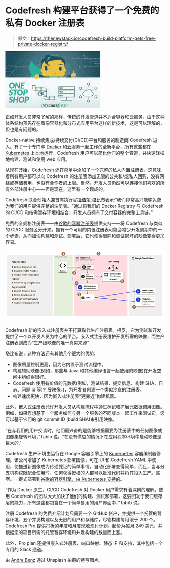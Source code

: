 # Codefresh 构建平台获得了一个免费的私有 Docker 注册表

> 原文：<https://thenewstack.io/codefresh-build-platform-gets-free-private-docker-registry/>

[![](img/e81d16894d74b8bbac3b77d6a697c9aa.png)](https://codefresh.io/)

正如开发人员非常了解的那样，传统的开发管道并不适合容器和云服务。由于这种体系结构预先存在着像容器化和分布式应用平台这样的新技术，这是可以理解的，但也是有问题的。

Docker-native 持续集成/持续交付(CI/CD)平台和服务的制造商 Codefresh 进入。有了一个专门与 [Docker](https://www.docker.com/) 和云服务一起工作的全新平台，所有这些都在 [Kubernetes](https://kubernetes.io/) 上本地运行，Codefresh 用户可以简化他们的整个管道，并快速轻松地构建、测试和使用 web 应用。

从现在开始，Codefresh 还在菜单中添加了一个完整的私人内置注册表，这意味着所有用户都可以向 Codefresh 的注册表添加无限的公共和/或私人回购，没有网络或存储费用，也没有合作者的上限。当然，开发人员仍然可以连接他们喜欢的所有外部注册中心——但是现在，这里有一个现成的。

Codefresh 联合创始人兼首席执行官[拉结尔·塔比布](https://www.linkedin.com/in/razielt/)表示:“我们非常高兴能够免费为我们的用户提供完整的注册表。“通过将我们的 Docker Registry 与 Codefresh 的 CI/CD 和按需暂存环境相结合，开发人员拥有了交付容器的完整工具链。”

免费的全规格注册表——由[谷歌的容器注册表](https://cloud.google.com/container-registry/)提供支持——将 Codefresh 与类似的 CI/CD 服务区分开来。拥有一个可用的内置注册表可能会减少开发周期中的一个步骤，从而加快构建和测试。部署后，它也使得删除和调试损坏的映像变得更加容易。

![](img/8bc569d48a86ecd1610655b34bcdc7cc.png)

Codefresh 新的嵌入式注册表并不打算取代生产注册表。相反，它为测试和开发提供了一个以开发人员为中心的平台。嵌入式注册表维护开发所需的映像，而生产注册表则成为“生产级映像的唯一真实来源”

塔比布说，这种方法还有其他几个很大的优势:

*   图像质量控制更高，因为它内置于测试流程中。
*   构建辅助映像(例如，那些与 Java 和其他编译语言一起使用的映像)在开发空间中组织得很好。
*   Codefresh 使用有价值的元数据(例如，测试结果、提交信息、构建 SHA、日志、问题 id 等)扩展映像。)，为开发者创建一个类似沙盒的注册表。
*   构建速度更快，因为嵌入式注册表“更靠近”构建机器。

此外，嵌入式注册表允许开发人员从构建流程中通过标记和扩展元数据调用图像。例如，如果您想基于一个服务如何与另一个服务的不同版本一起工作来测试它，您可以基于它们的 git commit ID (build SHA)来引用映像。

“在与我们的用户交谈时，他们最兴奋的是能够根据需要为注册表中的任何图像或图像集旋转环境，”Tabib 说。"在没有供应的情况下在应用程序环境中启动映像是巨大的."

Codefresh 生产环境由运行在 Google 容器引擎上的 [Kubernetes](/category/kubernetes/) 容器编制器管理。该公司增加了 Kubernetes 部署图像，可在 UI 和 Codefresh YAML 中使用，使推送新图像成为传递凭证的简单事情。自动化部署变得简单，而且，当与分支机构权限配合使用时，任何获得授权的人都可以批准代码并将其投入生产。瞧啊。一键式部署到[谷歌的容器引擎，由 Kubernetes 支持的](https://cloud.google.com/container-engine/)。

“作为 Docker 原生，CI/CD Codefresh 对 Docker 用户需求有着深刻的理解。使用 Codefresh 的团队大大加快了他们的构建、测试和部署，这要归功于我们缓存层的能力，所有这些都包含在一个简单易用的用户界面中，”Tabib 说。

注册 Codefresh 的免费介绍计划只需要一个 GitHub 帐户，并提供一个托管的暂存环境、五个并发构建以及无限的用户和存储库，尽管构建每月限于 200 个。Codefresh Pro 提供打折的年度和月度现收现付计划，起价为每月 249 美元，并根据您的项目所需的托管暂存环境和并发构建的数量而上涨。

此外，Pro plan 还提供嵌入式注册表、端口映射、静态 IP 和支持，其中包括一个专用的 Slack 通道。

由 [Andre Benz](https://unsplash.com/@trapnation) 通过 Unsplash 拍摄的特写图片。

<svg xmlns:xlink="http://www.w3.org/1999/xlink" viewBox="0 0 68 31" version="1.1"><title>Group</title> <desc>Created with Sketch.</desc></svg>